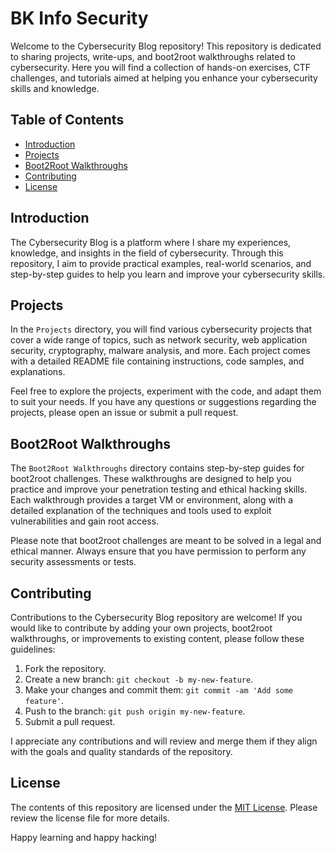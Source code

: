 # BK Info Security

Welcome to the Cybersecurity Blog repository! This repository is dedicated to sharing projects, write-ups, and boot2root walkthroughs related to cybersecurity. Here you will find a collection of hands-on exercises, CTF challenges, and tutorials aimed at helping you enhance your cybersecurity skills and knowledge.

## Table of Contents

- [Introduction](#introduction)
- [Projects](#projects)
- [Boot2Root Walkthroughs](#boot2root-walkthroughs)
- [Contributing](#contributing)
- [License](#license)

## Introduction

The Cybersecurity Blog is a platform where I share my experiences, knowledge, and insights in the field of cybersecurity. Through this repository, I aim to provide practical examples, real-world scenarios, and step-by-step guides to help you learn and improve your cybersecurity skills.

## Projects

In the `Projects` directory, you will find various cybersecurity projects that cover a wide range of topics, such as network security, web application security, cryptography, malware analysis, and more. Each project comes with a detailed README file containing instructions, code samples, and explanations.

Feel free to explore the projects, experiment with the code, and adapt them to suit your needs. If you have any questions or suggestions regarding the projects, please open an issue or submit a pull request.

## Boot2Root Walkthroughs

The `Boot2Root Walkthroughs` directory contains step-by-step guides for boot2root challenges. These walkthroughs are designed to help you practice and improve your penetration testing and ethical hacking skills. Each walkthrough provides a target VM or environment, along with a detailed explanation of the techniques and tools used to exploit vulnerabilities and gain root access.

Please note that boot2root challenges are meant to be solved in a legal and ethical manner. Always ensure that you have permission to perform any security assessments or tests.

## Contributing

Contributions to the Cybersecurity Blog repository are welcome! If you would like to contribute by adding your own projects, boot2root walkthroughs, or improvements to existing content, please follow these guidelines:

1. Fork the repository.
2. Create a new branch: `git checkout -b my-new-feature`.
3. Make your changes and commit them: `git commit -am 'Add some feature'`.
4. Push to the branch: `git push origin my-new-feature`.
5. Submit a pull request.

I appreciate any contributions and will review and merge them if they align with the goals and quality standards of the repository.

## License

The contents of this repository are licensed under the [MIT License](LICENSE). Please review the license file for more details.

Happy learning and happy hacking!